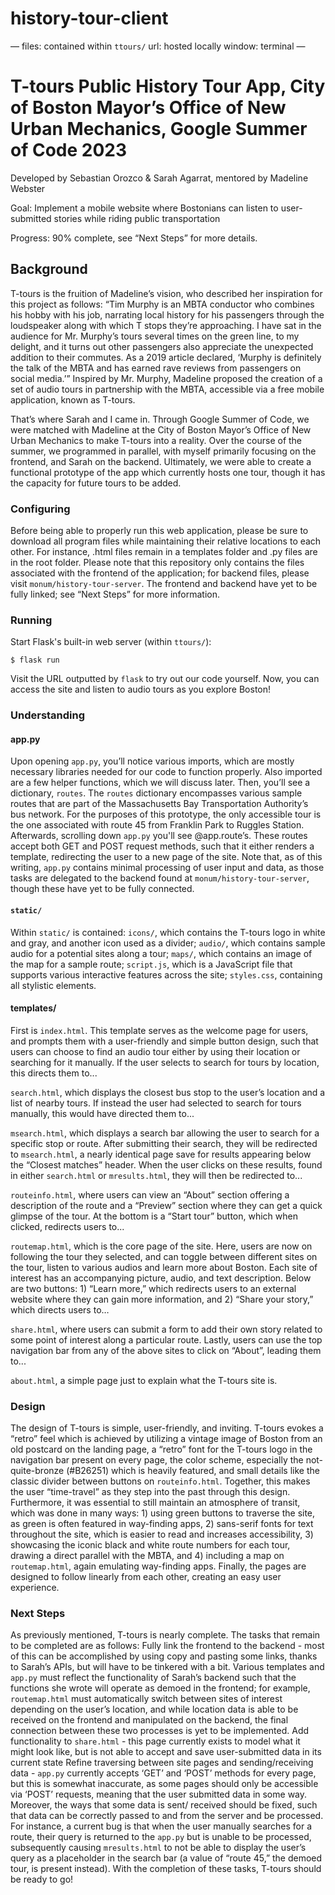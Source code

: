 # history-tour-client

—
files: contained within `ttours/`
url: hosted locally
window: terminal
—


# T-tours Public History Tour App, City of Boston Mayor’s Office of New Urban Mechanics, Google Summer of Code 2023
Developed by Sebastian Orozco & Sarah Agarrat, mentored by Madeline Webster


Goal: Implement a mobile website where Bostonians can listen to user-submitted stories while riding public transportation


Progress: 90% complete, see “Next Steps” for more details. 


## Background


T-tours is the fruition of Madeline’s vision, who described her inspiration for this project as follows: “Tim Murphy is an MBTA conductor who combines his hobby with his job, narrating local history for his passengers through the loudspeaker along with which T stops they’re approaching. I have sat in the audience for Mr. Murphy’s tours several times on the green line, to my delight, and it turns out other passengers also appreciate the unexpected addition to their commutes. As a 2019 article declared, ‘Murphy is definitely the talk of the MBTA and has earned rave reviews from passengers on social media.’” Inspired by Mr. Murphy, Madeline proposed the creation of a set of audio tours in partnership with the MBTA, accessible via a free mobile application, known as T-tours.


That’s where Sarah and I came in. Through Google Summer of Code, we were matched with Madeline at the City of Boston Mayor’s Office of New Urban Mechanics to make T-tours into a reality. Over the course of the summer, we programmed in parallel, with myself primarily focusing on the frontend, and Sarah on the backend. Ultimately, we were able to create a functional prototype of the app which currently hosts one tour, though it has the capacity for future tours to be added. 


### Configuring


Before being able to properly run this web application, please be sure to download all program files while maintaining their relative locations to each other. For instance, .html files remain in a templates folder and .py files are in the root folder. Please note that this repository only contains the files associated with the frontend of the application; for backend files, please visit `monum/history-tour-server`. The frontend and backend have yet to be fully linked; see “Next Steps” for more information. 


### Running


Start Flask's built-in web server (within `ttours/`):


```
$ flask run
```


Visit the URL outputted by `flask` to try out our code yourself. Now, you can access the site and listen to audio tours as you explore Boston!


### Understanding


#### app.py
Upon opening `app.py`, you’ll notice various imports, which are mostly necessary libraries needed for our code to function properly. Also imported are a few helper functions, which we will discuss later.
Then, you’ll see a dictionary, `routes`. The `routes` dictionary encompasses various sample routes that are part of the Massachusetts Bay Transportation Authority’s bus network. For the purposes of this prototype, the only accessible tour is the one associated with route 45 from Franklin Park to Ruggles Station. 
Afterwards, scrolling down `app.py` you'll see @app.route’s. These routes accept both GET and POST request methods, such that it either renders a template, redirecting the user to a new page of the site. 
Note that, as of this writing, `app.py` contains minimal processing of user input and data, as those tasks are delegated to the backend found at `monum/history-tour-server`, though these have yet to be fully connected. 


#### `static/`
Within `static/` is contained:
`icons/`, which contains the T-tours logo in white and gray, and another icon used as a divider;
`audio/`, which contains sample audio for a potential sites along a tour;
`maps/`, which contains an image of the map for a sample route;
`script.js`, which is a JavaScript file that supports various interactive features across the site;
`styles.css`, containing all stylistic elements.




#### templates/
First is `index.html`.  This template serves as the welcome page for users, and prompts them with a user-friendly and simple button design, such that users can choose to find an audio tour either by using their location or searching for it manually. If the user selects to search for tours by location, this directs them to...


`search.html`, which displays the closest bus stop to the user’s location and a list of nearby tours. If instead the user had selected to search for tours manually, this would have directed them to...


`msearch.html`, which displays a search bar allowing the user to search for a specific stop or route. After submitting their search, they will be redirected to `msearch.html`, a nearly identical page save for results appearing below the “Closest matches” header. When the user clicks on these results, found in either `search.html` or `mresults.html`, they will then be redirected to...


`routeinfo.html`, where users can view an “About” section offering a description of the route and a “Preview” section where they can get a quick glimpse of the tour. At the bottom is a “Start tour” button, which when clicked, redirects users to...


`routemap.html`, which is the core page of the site. Here, users are now on following the tour they selected, and can toggle between different sites on the tour, listen to various audios and learn more about Boston. Each site of interest has an accompanying picture, audio, and text description. Below are two buttons: 1) “Learn more,” which redirects users to an external website where they can gain more information, and 2) “Share your story,” which directs users to…


`share.html`, where users can submit a form to add their own story related to some point of interest along a particular route. Lastly, users can use the top navigation bar from any of the above sites to click on “About”, leading them to...


`about.html`, a simple page just to explain what the T-tours site is. 


### Design
The design of T-tours is simple, user-friendly, and inviting. T-tours evokes a “retro” feel which is achieved by utilizing a vintage image of Boston from an old postcard on the landing page, a “retro” font for the T-tours logo in the navigation bar present on every page, the color scheme, especially the not-quite-bronze (#B26251) which is heavily featured, and small details like the classic divider between buttons on `routeinfo.html`. Together, this makes the user “time-travel” as they step into the past through this design. Furthermore, it was essential to still maintain an atmosphere of transit, which was done in many ways: 1) using green buttons to traverse the site, as green is often featured in way-finding apps, 2) sans-serif fonts for text throughout the site, which is easier to read and increases accessibility, 3) showcasing the iconic black and white route numbers for each tour, drawing a direct parallel with the MBTA, and 4) including a map on `routemap.html`, again emulating way-finding apps. Finally, the pages are designed to follow linearly from each other, creating an easy user experience.


### Next Steps


As previously mentioned, T-tours is nearly complete. The tasks that remain to be completed are as follows:
Fully link the frontend to the backend - most of this can be accomplished by using copy and pasting some links, thanks to Sarah’s APIs, but will have to be tinkered with a bit. Various templates and `app.py` must reflect the functionality of Sarah’s backend such that the functions she wrote will operate as demoed in the frontend; for example, `routemap.html` must automatically switch between sites of interest depending on the user’s location, and while location data is able to be received on the frontend and manipulated on the backend, the final connection between these two processes is yet to be implemented. 
Add functionality to `share.html` - this page currently exists to model what it might look like, but is not able to accept and save user-submitted data in its current state
Refine traversing between site pages and sending/receiving data - `app.py` currently accepts ‘GET’ and ‘POST’ methods for every page, but this is somewhat inaccurate, as some pages should only be accessible via ‘POST’ requests, meaning that the user submitted data in some way. Moreover, the ways that some data is sent/ received should be fixed, such that data can be correctly passed to and from the server and be processed. For instance, a current bug is that when the user manually searches for a route, their query is returned to the `app.py` but is unable to be processed, subsequently causing `mresults.html` to not be able to display the user’s query as a placeholder in the search bar (a value of “route 45,” the demoed tour, is present instead). 
With the completion of these tasks, T-tours should be ready to go! 

